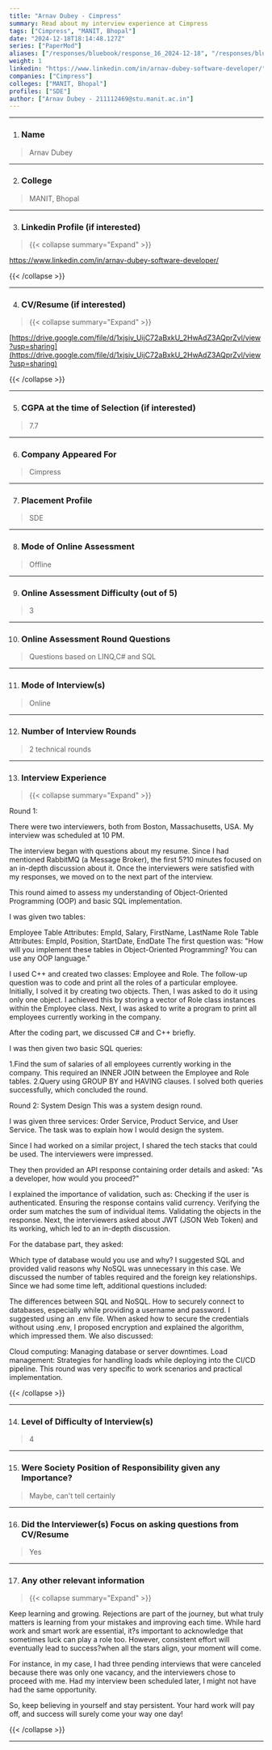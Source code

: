 ```yaml
---
title: "Arnav Dubey - Cimpress"
summary: Read about my interview experience at Cimpress
tags: ["Cimpress", "MANIT, Bhopal"]
date: "2024-12-18T18:14:48.127Z"
series: ["PaperMod"]
aliases: ["/responses/bluebook/response_16_2024-12-18", "/responses/bluebook/arnav-dubey-cimpress"]
weight: 1
linkedin: "https://www.linkedin.com/in/arnav-dubey-software-developer/"
companies: ["Cimpress"]
colleges: ["MANIT, Bhopal"]
profiles: ["SDE"]
author: ["Arnav Dubey - 211112469@stu.manit.ac.in"]
---
```

---
1. ### Name

> Arnav Dubey

---

2. ### College

> MANIT, Bhopal

---

3. ### Linkedin Profile (if interested)

> {{< collapse summary="Expand" >}}

https://www.linkedin.com/in/arnav-dubey-software-developer/

{{< /collapse >}}

---

4. ### CV/Resume (if interested)

> {{< collapse summary="Expand" >}}

[https://drive.google.com/file/d/1xjsiv_UijC72aBxkU_2HwAdZ3AQprZvl/view?usp=sharing](https://drive.google.com/file/d/1xjsiv_UijC72aBxkU_2HwAdZ3AQprZvl/view?usp=sharing)

{{< /collapse >}}

---

5. ### CGPA at the time of Selection (if interested) 

> 7.7

---

6. ### Company Appeared For

> Cimpress

---

7. ### Placement Profile

> SDE

---

8. ### Mode of Online Assessment

> Offline

---

9. ### Online Assessment Difficulty (out of 5)

> 3

---

10. ### Online Assessment Round Questions

> Questions based on LINQ,C# and SQL

---

11. ### Mode of Interview(s)

> Online

---

12. ### Number of Interview Rounds

> 2 technical rounds

---

13. ### Interview Experience

> {{< collapse summary="Expand" >}}

Round 1:

There were two interviewers, both from Boston, Massachusetts, USA. My interview was scheduled at 10 PM.

The interview began with questions about my resume. Since I had mentioned RabbitMQ (a Message Broker), the first 5?10 minutes focused on an in-depth discussion about it. Once the interviewers were satisfied with my responses, we moved on to the next part of the interview.

This round aimed to assess my understanding of Object-Oriented Programming (OOP) and basic SQL implementation.

I was given two tables:

Employee Table
Attributes: EmpId, Salary, FirstName, LastName
Role Table
Attributes: EmpId, Position, StartDate, EndDate
The first question was: "How will you implement these tables in Object-Oriented Programming? You can use any OOP language."

I used C++ and created two classes: Employee and Role.
The follow-up question was to code and print all the roles of a particular employee.
Initially, I solved it by creating two objects.
Then, I was asked to do it using only one object. I achieved this by storing a vector of Role class instances within the Employee class.
Next, I was asked to write a program to print all employees currently working in the company.

After the coding part, we discussed C# and C++ briefly.

I was then given two basic SQL queries:

1.Find the sum of salaries of all employees currently working in the company.
This required an INNER JOIN between the Employee and Role tables.
2.Query using  GROUP BY and HAVING clauses.
I solved both queries successfully, which concluded the round.


Round 2: System Design
This was a system design round.

I was given three services: Order Service, Product Service, and User Service.
The task was to explain how I would design the system.

Since I had worked on a similar project, I shared the tech stacks that could be used. The interviewers were impressed.

They then provided an API response containing order details and asked: "As a developer, how would you proceed?"

I explained the importance of validation, such as:
Checking if the user is authenticated.
Ensuring the response contains valid currency.
Verifying the order sum matches the sum of individual items.
Validating the objects in the response.
Next, the interviewers asked about JWT (JSON Web Token) and its working, which led to an in-depth discussion.

For the database part, they asked:

Which type of database would you use and why?
I suggested SQL and provided valid reasons why NoSQL was unnecessary in this case.
We discussed the number of tables required and the foreign key relationships.
Since we had some time left, additional questions included:

The differences between SQL and NoSQL.
How to securely connect to databases, especially while providing a username and password.
I suggested using an .env file.
When asked how to secure the credentials without using .env, I proposed encryption and explained the algorithm, which impressed them.
We also discussed:

Cloud computing: Managing database or server downtimes.
Load management: Strategies for handling loads while deploying into the CI/CD pipeline.
This round was very specific to work scenarios and practical implementation.


{{< /collapse >}}

---

14. ### Level of Difficulty of Interview(s)

> 4

---

15. ### Were Society Position of Responsibility given any Importance?

> Maybe, can't tell certainly

---

16. ### Did the Interviewer(s) Focus on asking questions from CV/Resume

> Yes

---

17. ### Any other relevant information

> {{< collapse summary="Expand" >}}

Keep learning and growing. Rejections are part of the journey, but what truly matters is learning from your mistakes and improving each time. While hard work and smart work are essential, it?s important to acknowledge that sometimes luck can play a role too. However, consistent effort will eventually lead to success?when all the stars align, your moment will come.

For instance, in my case, I had three pending interviews that were canceled because there was only one vacancy, and the interviewers chose to proceed with me. Had my interview been scheduled later, I might not have had the same opportunity.

So, keep believing in yourself and stay persistent. Your hard work will pay off, and success will surely come your way one day!

{{< /collapse >}}

---

